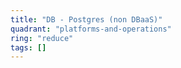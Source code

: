 ```yaml
---
title: "DB - Postgres (non DBaaS)"
quadrant: "platforms-and-operations"
ring: "reduce"
tags: []
---
```



